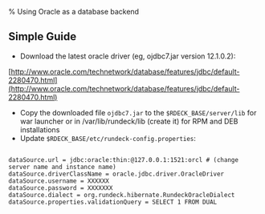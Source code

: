 % Using Oracle as a database backend

<!---
Original
http://support.rundeck.com/customer/en/portal/articles/2415681-oracle-setup)
--->

## Simple Guide

* Download the latest oracle driver (eg, ojdbc7.jar version 12.1.0.2): 

[http://www.oracle.com/technetwork/database/features/jdbc/default-2280470.html](http://www.oracle.com/technetwork/database/features/jdbc/default-2280470.html)

* Copy the downloaded file `ojdbc7.jar` to the `$RDECK_BASE/server/lib` for war launcher or in /var/lib/rundeck/lib (create it) for RPM and DEB installations
* Update `$RDECK_BASE/etc/rundeck-config.properties`:

```

dataSource.url = jdbc:oracle:thin:@127.0.0.1:1521:orcl # (change server name and instance name)
dataSource.driverClassName = oracle.jdbc.driver.OracleDriver
dataSource.username = XXXXXX
dataSource.password = XXXXXXX
dataSource.dialect = org.rundeck.hibernate.RundeckOracleDialect
dataSource.properties.validationQuery = SELECT 1 FROM DUAL
```
